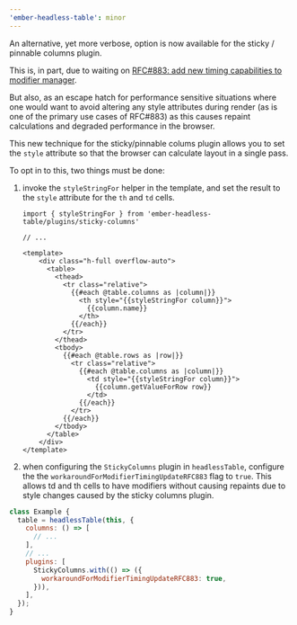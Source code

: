 ```yaml
---
'ember-headless-table': minor
---
```


An alternative, yet more verbose, option is now available for the sticky / pinnable columns plugin.

This is, in part, due to waiting on
[RFC#883: add new timing capabilities to modifier manager](https://github.com/emberjs/rfcs/pull/883).

But also, as an escape hatch for performance sensitive situations where one would want to avoid altering any style attributes during render (as is one of the primary use cases of RFC#883) as this causes repaint calculations and degraded performance in the browser.

This new technique for the sticky/pinnable colums plugin allows you to set the `style` attribute so that the browser can calculate layout in a single pass.

To opt in to this, two things must be done:

1. invoke the `styleStringFor` helper in the template, and set the result to the `style` attribute for the `th` and `td` cells.

   ```gjs
   import { styleStringFor } from 'ember-headless-table/plugins/sticky-columns'

   // ...

   <template>
       <div class="h-full overflow-auto">
         <table>
           <thead>
             <tr class="relative">
               {{#each @table.columns as |column|}}
                 <th style="{{styleStringFor column}}">
                   {{column.name}}
                 </th>
               {{/each}}
             </tr>
           </thead>
           <tbody>
             {{#each @table.rows as |row|}}
               <tr class="relative">
                 {{#each @table.columns as |column|}}
                   <td style="{{styleStringFor column}}">
                     {{column.getValueForRow row}}
                   </td>
                 {{/each}}
               </tr>
             {{/each}}
           </tbody>
         </table>
       </div>
   </template>
   ```

2. when configuring the `StickyColumns` plugin in `headlessTable`, configure the the `workaroundForModifierTimingUpdateRFC883` flag to `true`. This allows td and th cells to have modifiers without causing repaints due to style changes caused by the sticky columns plugin.

```js
class Example {
  table = headlessTable(this, {
    columns: () => [
      // ...
    ],
    // ...
    plugins: [
      StickyColumns.with(() => ({
        workaroundForModifierTimingUpdateRFC883: true,
      })),
    ],
  });
}
```
